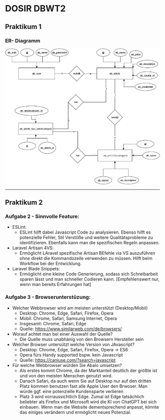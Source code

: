 # DOSIR DBWT2

## Praktikum 1
### ER- Diagramm
![ER-Diagramm](/docs/img/ER_P1_Aufgabe7.jpg)

<hr>

## Praktikum 2
### Aufgabe 2 - Sinnvolle Feature:
- ESLint:
  - ESLint hilft dabei Javascript Code zu analysieren. Ebenso hilft es potenzielle Fehler, Stil Verstöße und weitere Qualitätsprobleme zu identifizieren. Ebenfalls kann man die spezifischen Regeln anpassen.
- Laravel Artisan 4VS:
  - Ermöglicht LAravel spezifische Artisan BEfehle via VS auszuführen ohne direkt die Kommandozeile verwenden zu müssen. Hilft beim Workflow bei der Entwicklung.
- Laravel Blade Snippets:
  - Ermöglicht eine kleine Code Generierung, sodass sich Schreibarbeit sparen lässt und man schneller Codieren kann. [Empfehlenswert nur, wenn man bereits Erfahrungen hat]
  
### Aufgabe 3 - Browserunterstüzung:
- Welcher Webbrowser wird am meisten unterstützt (Desktop/Mobil)
  - Desktop: Chrome, Edge, Safari, Firefox, Opera 
  - Mobil: Chrome, Safari, Samsung Internet, Opera
  - Insgesamt: Chrome, Safari, Edge
  - Quelle: https://www.similarweb.com/de/browsers/
- Worauf achtet man bei einer Auswahl der Quelle?
  - Die Quelle muss unabhänig von den Browsern Hersteller sein
- Welcher Browser untersützt welche Version von JAvascript?
  - Desktop: Chrome, Edge, Safari, Firefox, Opera -> ES6 
  - Opera fürs Handy supported bspw. kein Javascript
  - Quelle: https://caniuse.com/?search=javascript
- Für welche Webbrowser würden Sie Abalo umsetzen?
  - Als erstes kommt Chrome, da der Marktanteil deutlich der größte ist und von den meisten Menschen genutzt wird.
  - Danach Safari, da auch wenn Sie auf Desktop nur auf den dritten Platz kommen benutzen fast alle Apple User den Brwoser. Man würde ggf. eine potenzielle Kundensparte verlieren
  - Platz 3 wird vorraussichtlich Edge. Zumal ist Edge tatsächlich beliebter als Firefox und Microsoft wird die KI von ChatGPT bei sich einbauen. Wenn man die Website dementsprechend anpasst, könnte das einiges verändern und ermöglicht neues Potenzial.
